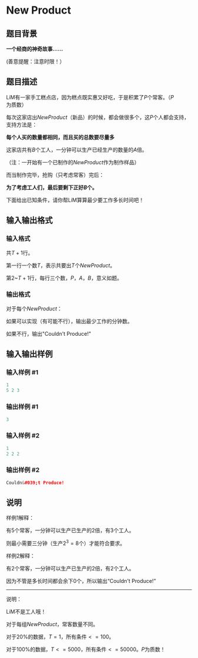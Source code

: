 # New Product

## 题目背景

**一个经商的神奇故事……**

(善意提醒：注意时限！）

## 题目描述

LiM有一家手工糕点店，因为糕点既实惠又好吃，于是积累了$P$个常客。（$P$为质数）

每次这家店出$New Product$（新品）的时候，都会做很多个，这$P$个人都会支持，支持方法是：

**每个人买的数量都相同，而且买的总数要尽量多**

这家店共有$B$个工人，一分钟可以生产已经生产的数量的$A$倍。

（注：一开始有一个已制作的$New Product$作为制作样品）

而当制作完毕，抢购（只考虑常客）完后：

**为了考虑工人们，最后要剩下正好$B$个。**

下面给出已知条件，请你帮LiM算算最少要工作多长时间吧！

## 输入输出格式

### 输入格式

共$T+1$行。

第一行一个数$T$，表示共要出$T$个$New Product$。

第$2$~$T+1$行，每行三个数，$P$，$A$，$B$，意义如题。

### 输出格式

对于每个$New Product$：

如果可以实现（有可能不行），输出最少工作的分钟数。

如果不行，输出"Couldn't Produce!"

## 输入输出样例

### 输入样例 #1

```cpp
1
5 2 3
```


### 输出样例 #1

```cpp
3
```


### 输入样例 #2

```cpp
1
2 2 2
```


### 输出样例 #2

```cpp
Couldn&#039;t Produce!
```


## 说明

样例1解释：

有5个常客，一分钟可以生产已生产的2倍，有3个工人。

则最小需要三分钟（生产$2^3=8$个）才能符合要求。

样例2解释：

有2个常客，一分钟可以生产已生产的2倍，有2个工人。

因为不管是多长时间都会余下0个，所以输出“Couldn't Produce!”

----------------------------------------------

说明：

LiM不是工人哦！

对于每组$New Product$，常客数量不同。

对于$20$%的数据，$T=1$，所有条件$<=100$。

对于$100$%的数据，$T<=5000$，所有条件$<=50000$。$P$为质数！

